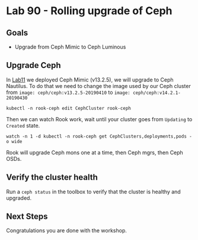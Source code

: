 # Lab 90 - Rolling upgrade of Ceph

## Goals

* Upgrade from Ceph Mimic to Ceph Luminous


## Upgrade Ceph

In [Lab11](Lab11.md) we deployed Ceph Mimic (v13.2.5), we will upgrade to Ceph Nautilus.
To do that we need to change the image used by our Ceph cluster from `image: ceph/ceph:v13.2.5-20190410` to `image: ceph/ceph:v14.2.1-20190430`

```
kubectl -n rook-ceph edit CephCluster rook-ceph
```

Then we can watch Rook work, wait until your cluster goes from `Updating` to `Created` state.
```
watch -n 1 -d kubectl -n rook-ceph get CephClusters,deployments,pods -o wide
```

Rook will upgrade Ceph mons one at a time, then Ceph mgrs, then Ceph OSDs.

## Verify the cluster health

Run a `ceph status` in the toolbox to verify that the cluster is healthy and upgraded.

## Next Steps

Congratulations you are done with the workshop.
